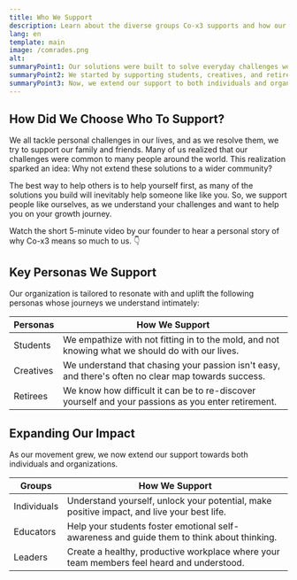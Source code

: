 ```yaml
---
title: Who We Support
description: Learn about the diverse groups Co-x3 supports and how our unique framework facilitate growth at every life stage.
lang: en
template: main
image: /comrades.png
alt: 
summaryPoint1: Our solutions were built to solve everyday challenges we face.
summaryPoint2: We started by supporting students, creatives, and retirees.
summaryPoint3: Now, we extend our support to both individuals and organizations.
---
```


## How Did We Choose Who To Support?

We all tackle personal challenges in our lives, and as we resolve them, we try to support our family and friends. Many of us realized that our challenges were common to many people around the world. This realization sparked an idea: Why not extend these solutions to a wider community?

The best way to help others is to help yourself first, as many of the solutions you build will inevitably help someone like like you. So, we support people like ourselves, as we understand your challenges and want to help you on your growth journey.

Watch the short 5-minute video by our founder to hear a personal story of why Co-x3 means so much to us. 👇

<YouTube id="_sMI_xarYa0" />

## Key Personas We Support

Our organization is tailored to resonate with and uplift the following personas whose journeys we understand intimately:

| Personas     | How We Support                                                              |
|------------|--------------------------------------------------------------------------|
| Students   | We empathize with not fitting in to the mold, and not knowing what we should do with our lives.  |
| Creatives  | We understand that chasing your passion isn't easy, and there's often no clear map towards success. |
| Retirees   | We know how difficult it can be to re-discover yourself and your passions as you enter retirement.  |


## Expanding Our Impact

As our movement grew, we now extend our support towards both individuals and organizations.

| Groups      | How We Support                                                           |
|------------|--------------------------------------------------------------------------|
| Individuals | Understand yourself, unlock your potential, make positive impact, and live your best life. |
| Educators   | Help your students foster emotional self-awareness and guide them to think about thinking. |
| Leaders     | Create a healthy, productive workplace where your team members feel heard and understood. |